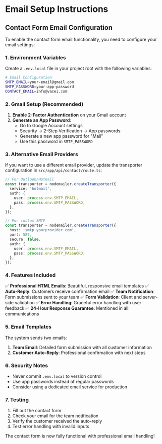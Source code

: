 # Email Setup Instructions

## Contact Form Email Configuration

To enable the contact form email functionality, you need to configure your email settings:

### 1. Environment Variables

Create a `.env.local` file in your project root with the following variables:

```bash
# Email Configuration
SMTP_EMAIL=your-email@gmail.com
SMTP_PASSWORD=your-app-password
CONTACT_EMAIL=info@vacei.com
```

### 2. Gmail Setup (Recommended)

1. **Enable 2-Factor Authentication** on your Gmail account
2. **Generate an App Password**:
   - Go to Google Account settings
   - Security → 2-Step Verification → App passwords
   - Generate a new app password for "Mail"
   - Use this password in `SMTP_PASSWORD`

### 3. Alternative Email Providers

If you want to use a different email provider, update the transporter configuration in `src/app/api/contact/route.ts`:

```typescript
// For Outlook/Hotmail
const transporter = nodemailer.createTransporter({
  service: 'hotmail',
  auth: {
    user: process.env.SMTP_EMAIL,
    pass: process.env.SMTP_PASSWORD,
  },
});

// For custom SMTP
const transporter = nodemailer.createTransporter({
  host: 'smtp.yourprovider.com',
  port: 587,
  secure: false,
  auth: {
    user: process.env.SMTP_EMAIL,
    pass: process.env.SMTP_PASSWORD,
  },
});
```

### 4. Features Included

✅ **Professional HTML Emails**: Beautiful, responsive email templates
✅ **Auto-Reply**: Customers receive confirmation email
✅ **Team Notification**: Form submissions sent to your team
✅ **Form Validation**: Client and server-side validation
✅ **Error Handling**: Graceful error handling with user feedback
✅ **24-Hour Response Guarantee**: Mentioned in all communications

### 5. Email Templates

The system sends two emails:
1. **Team Email**: Detailed form submission with all customer information
2. **Customer Auto-Reply**: Professional confirmation with next steps

### 6. Security Notes

- Never commit `.env.local` to version control
- Use app passwords instead of regular passwords
- Consider using a dedicated email service for production

### 7. Testing

1. Fill out the contact form
2. Check your email for the team notification
3. Verify the customer received the auto-reply
4. Test error handling with invalid inputs

The contact form is now fully functional with professional email handling!
